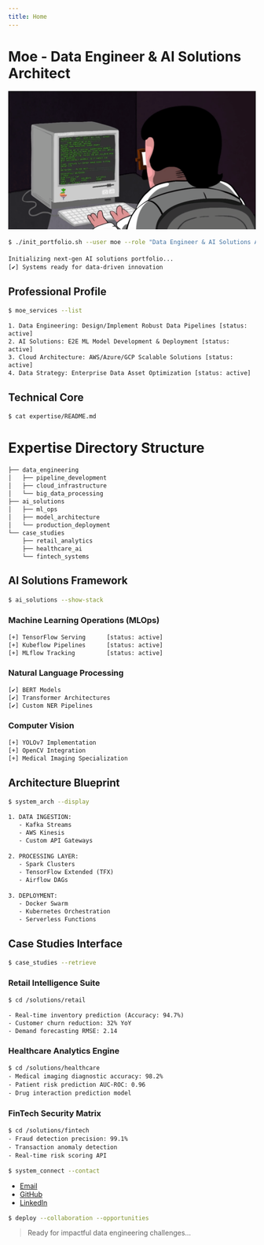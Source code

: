```yaml
---
title: Home
---
```

# Moe - Data Engineer & AI Solutions Architect

![title](images/uploads/programming.gif)

```bash
$ ./init_portfolio.sh --user moe --role "Data Engineer & AI Solutions Architect"

Initializing next-gen AI solutions portfolio...
[✔] Systems ready for data-driven innovation
```

## Professional Profile

```bash
$ moe_services --list
```

```text
1. Data Engineering: Design/Implement Robust Data Pipelines [status: active]
2. AI Solutions: E2E ML Model Development & Deployment [status: active]
3. Cloud Architecture: AWS/Azure/GCP Scalable Solutions [status: active]
4. Data Strategy: Enterprise Data Asset Optimization [status: active]
```

## Technical Core

```bash
$ cat expertise/README.md
```

# Expertise Directory Structure
```text
├── data_engineering
│   ├── pipeline_development
│   ├── cloud_infrastructure
│   └── big_data_processing
├── ai_solutions
│   ├── ml_ops
│   ├── model_architecture
│   └── production_deployment
└── case_studies
    ├── retail_analytics
    ├── healthcare_ai
    └── fintech_systems
```

## AI Solutions Framework

```bash
$ ai_solutions --show-stack
```

### Machine Learning Operations (MLOps)

```text
[+] TensorFlow Serving      [status: active]
[+] Kubeflow Pipelines      [status: active]
[+] MLflow Tracking         [status: active]
```

### Natural Language Processing

```text
[✔] BERT Models
[✔] Transformer Architectures
[✔] Custom NER Pipelines
```

### Computer Vision

```text
[+] YOLOv7 Implementation
[+] OpenCV Integration
[+] Medical Imaging Specialization
```

## Architecture Blueprint

```bash
$ system_arch --display
```

```text
1. DATA INGESTION:
   - Kafka Streams
   - AWS Kinesis
   - Custom API Gateways

2. PROCESSING LAYER:
   - Spark Clusters
   - TensorFlow Extended (TFX)
   - Airflow DAGs

3. DEPLOYMENT:
   - Docker Swarm
   - Kubernetes Orchestration
   - Serverless Functions
```

## Case Studies Interface

```bash
$ case_studies --retrieve
```

### Retail Intelligence Suite

```bash
$ cd /solutions/retail
```

```text
- Real-time inventory prediction (Accuracy: 94.7%)
- Customer churn reduction: 32% YoY
- Demand forecasting RMSE: 2.14
```

### Healthcare Analytics Engine

```bash
$ cd /solutions/healthcare
- Medical imaging diagnostic accuracy: 98.2%
- Patient risk prediction AUC-ROC: 0.96
- Drug interaction prediction model
```

### FinTech Security Matrix

```bash
$ cd /solutions/fintech
- Fraud detection precision: 99.1%
- Transaction anomaly detection
- Real-time risk scoring API
```

```bash
$ system_connect --contact
```

- [Email](moe.elamrani@gmail.com)
- [GitHub](https://github.com/lostfsoul)
- [LinkedIn](https://ma.linkedin.com/in/moe-el-amrani)


```bash
$ deploy --collaboration --opportunities
```

>Ready for impactful data engineering challenges...
